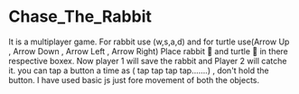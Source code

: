 # Chase_The_Rabbit
It is a multiplayer game. For rabbit use (w,s,a,d) and for turtle use(Arrow Up , Arrow Down , Arrow Left , Arrow Right)
Place rabbit 🐇 and turtle 🐢 in there respective boxex. 
Now player 1 will save the rabbit and Player 2 will catche it. 
you can tap a button a time as ( tap tap tap tap.......) , don't hold the button.
I have used basic js just fore movement of both the objects.